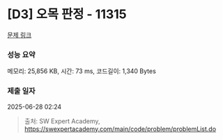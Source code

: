 # [D3] 오목 판정 - 11315 

[문제 링크](https://swexpertacademy.com/main/code/problem/problemDetail.do?contestProbId=AXaSUPYqPYMDFASQ) 

### 성능 요약

메모리: 25,856 KB, 시간: 73 ms, 코드길이: 1,340 Bytes

### 제출 일자

2025-06-28 02:24



> 출처: SW Expert Academy, https://swexpertacademy.com/main/code/problem/problemList.do